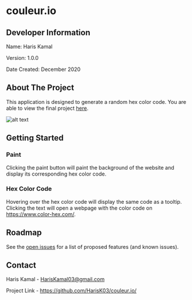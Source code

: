 # couleur.io #

## Developer Information ##

Name: Haris Kamal

Version: 1.0.0

Date Created: December 2020

## About The Project ##

This application is designed to generate a random hex color code. You are able to view the final project [here](https://couleurio.hariskamal.repl.co/ "couleur.io").

![alt text](https://i.imgur.com/D7vDvkp.png)

## Getting Started ##

### Paint ###

Clicking the paint button will paint the background of the website and display its corresponding hex color code.

### Hex Color Code ###

Hovering over the hex color code will display the same code as a tooltip. Clicking the text will open a webpage with the color code on https://www.color-hex.com/.

## Roadmap ##

See the [open issues](https://github.com/HarisK03/couleur.io/issues "Issues") for a list of proposed features (and known issues).

## Contact ##

Haris Kamal - HarisKamal03@gmail.com

Project Link - https://github.com/HarisK03/couleur.io/
